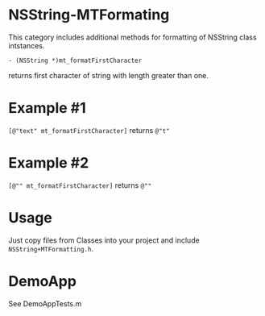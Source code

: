 NSString-MTFormating
====================

This category includes additional methods for formatting of NSString class intstances.

`- (NSString *)mt_formatFirstCharacter`

returns first character of string with length greater than one.

Example #1
====================
`[@"text" mt_formatFirstCharacter]` returns `@"t"`

Example #2
====================
`[@"" mt_formatFirstCharacter]` returns `@""`

Usage
====================
Just copy files from Classes into your project and include `NSString+MTFormatting.h`. 

DemoApp
====================
See DemoAppTests.m

